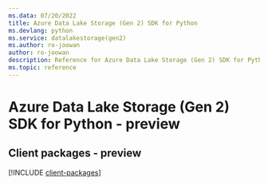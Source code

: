 ```yaml
---
ms.data: 07/20/2022
title: Azure Data Lake Storage (Gen 2) SDK for Python
ms.devlang: python
ms.service: datalakestorage(gen2)
ms.author: ro-joowan
author: ro-joowan
description: Reference for Azure Data Lake Storage (Gen 2) SDK for Python
ms.topic: reference
---
```

# Azure Data Lake Storage (Gen 2) SDK for Python - preview

## Client packages - preview
[!INCLUDE [client-packages](data-lake-storage-(gen-2)-client-index.md)]
